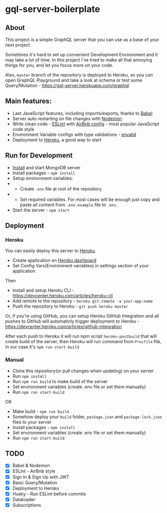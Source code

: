 # gql-server-boilerplate

## About

This project is a simple GraphQL server that you can use as a base of your next project.

Sometimes it's hard to set up convenient Development Environment and it may take a lot of time. In this project i've tried to make all that annoying things for you, and let you focus more on your code.

Also, `master` branch of the repository is deployed to Heroku, so you can open GraphQL Playground and take a look at schema or test some Query/Mutation - https://gql-server.herokuapp.com/graphql

## Main features:
- Last JavaScript features, including imports/exports, thanks to [Babel](https://babeljs.io/)
- Server auto restarting on file changes with [Nodemon](https://nodemon.io/)
- Write clean code - [ESLint](https://eslint.org/) with [AirBnb config](https://github.com/airbnb/javascript) - most popular JavaScript code style
- Environment Variable configs with type validations - [envalid](https://github.com/af/envalid)
- Deployment to [Heroku](https://www.heroku.com/), a good way to start

## Run for Development

- [Install](https://docs.mongodb.com/manual/administration/install-community/) and start MongoDB server
- Install packages - `npm install`
- Setup environment variables:
- - Create `.env` file at root of the repository
- - Set required variables. For most cases will be enough just copy and paste all content from `.env.example` file to `.env`.
- Start the server - `npm start`

## Deployment
### Heroku

You can easily deploy this server to [Heroku](https://www.heroku.com/).
- Create application on [Heroku dashboard](https://dashboard.heroku.com/apps)
- Set Config Vars(Environment variables) in settings section of your application

Then

- Install and setup Heroku CLI - https://devcenter.heroku.com/articles/heroku-cli
- Add remote to the repository - `heroku git:remote -a your-app-name`
- Push the repository to Heroku - `git push heroku master`

Or, if you're using GitHub, you can setup Heroku GitHub Integration and all pushes to GitHub will automaticly trigger deployment to Heroku - https://devcenter.heroku.com/articles/github-integration

After each push to Heroku it will run npm script `heroku-postbuild` that will create build of the server, then Heroku will run command from `Procfile` file, in our case it's `npm run start-build`


### Manual

- Clone this repository(or pull changes when updating) on your server
- Run `npm install`
- Run `npm run build` to make build of the server
- Set environment variables (create .env file or set them manually)
- Run `npm run start-build`

OR

- Make build - `npm run build`
- Somehow deploy your `build` folder, `package.json` and `package-lock.json` files to your server
- Install packages - `npm install`
- Set environment variables (create .env file or set them manually)
- Run `npm run start-build`

## TODO

- [x] Babel & Nodemon
- [x] ESLint - AirBnb style
- [x] Sign In & Sign Up with JWT
- [x] Basic Query/Mutation
- [x] Deployment to Heroku
- [x] Husky - Run ESLint before commits
- [x] Dataloader
- [x] Subscriptions
